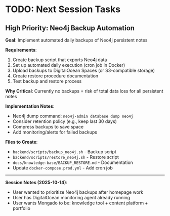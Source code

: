 # TODO: Next Session Tasks

## High Priority: Neo4j Backup Automation

**Goal**: Implement automated daily backups of Neo4j persistent notes

**Requirements**:
1. Create backup script that exports Neo4j data
2. Set up automated daily execution (cron job in Docker)
3. Upload backups to DigitalOcean Spaces (or S3-compatible storage)
4. Create restore procedure documentation
5. Test backup and restore process

**Why Critical**: Currently no backups = risk of total data loss for all persistent notes

**Implementation Notes**:
- Neo4j dump command: `neo4j-admin database dump neo4j`
- Consider retention policy (e.g., keep last 30 days)
- Compress backups to save space
- Add monitoring/alerts for failed backups

**Files to Create**:
- `backend/scripts/backup_neo4j.sh` - Backup script
- `backend/scripts/restore_neo4j.sh` - Restore script
- `docs/knowledge-base/BACKUP_RESTORE.md` - Documentation
- Update `docker-compose.prod.yml` - Add cron job

---

**Session Notes (2025-10-14)**:
- User wanted to prioritize Neo4j backups after homepage work
- User has DigitalOcean monitoring agent already running
- User wants Mongado to be: knowledge tool + content platform + portfolio
